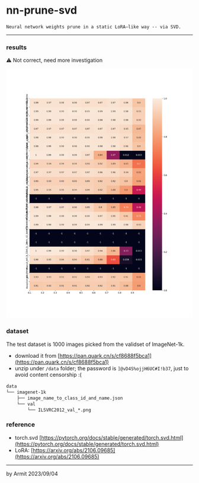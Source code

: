 # nn-prune-svd

    Neural network weights prune in a static LoRA–like way -- via SVD.

----

### results

⚠ Not correct, need more investigation

![](img/run_grid.png)


### dataset

The test dataset is 1000 images picked from the validset of ImageNet-1k. 

- download it from [https://pan.quark.cn/s/cf8688f5bca1](https://pan.quark.cn/s/cf8688f5bca1)
- unzip under `/data` folder; the password is `]@vD4S%ojjH6UC#I!b37`, just to avoid content censorship :(

```
data
└── imagenet-1k
    ├── image_name_to_class_id_and_name.json
    └── val
        └── ILSVRC2012_val_*.png
```

### reference

- torch.svd [https://pytorch.org/docs/stable/generated/torch.svd.html](https://pytorch.org/docs/stable/generated/torch.svd.html)
- LoRA: [https://arxiv.org/abs/2106.09685](https://arxiv.org/abs/2106.09685)

----
by Armit
2023/09/04 
